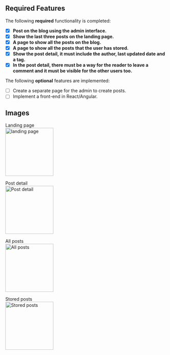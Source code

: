 
## Required Features

The following **required** functionality is completed:

- [x] **Post on the blog using the admin interface.**
- [x] **Show the last three posts on the landing page.**
- [x] **A page to show all the posts on the blog.**
- [x] **A page to show all the posts that the user has stored.**
- [x] **Show the post detail, it must include the author, last updated date and a tag.**
- [x] **In the post detail, there must be a way for the reader to leave a comment and it must be visible for the other users too.**

The following **optional** features are implemented:

- [ ] Create a separate page for the admin to create posts.
- [ ] Implement a front-end in React/Angular.
      
## Images 

Landing page </br>
<img src="https://github.com/user-attachments/assets/7cfacdea-cf17-4535-9cbb-5361219f31a6" alt="landing page" align="center" width="150" height="auto" />

Post detail </br>
<img src="https://github.com/user-attachments/assets/ae220d75-efd5-42cd-a93d-994d3bb17710" alt="Post detail" align="center" width="150" height="auto" />

All posts </br>
<img src="https://github.com/user-attachments/assets/3cf42c90-e28b-463a-9234-523dc0fad082" alt="All posts" align="center" width="150" height="auto" />

Stored posts </br>
<img src="https://github.com/user-attachments/assets/62a969bc-d8a6-4483-9510-abab240954eb" alt="Stored posts" align="center" width="150" height="auto" />


